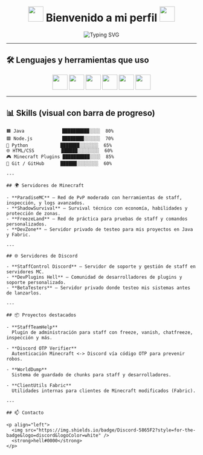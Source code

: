 <h1 align="center">
  <img src="https://cdn.jsdelivr.net/gh/devicons/devicon/icons/java/java-original.svg" width="40" />
  Bienvenido a mi perfil
  <img src="https://cdn.jsdelivr.net/gh/devicons/devicon/icons/python/python-original.svg" width="40" />
</h1>

<p align="center">
  <img src="https://readme-typing-svg.demolab.com?font=Fira+Code&pause=1000&center=true&vCenter=true&width=450&lines=Desarrollador+de+Minecraft+Plugins;Java+%2F+Python+%2F+Node.js+%2F+HTML;Staff+Tools+%2F+Fabric+%2F+Spigot+%2F+Discord+Bots" alt="Typing SVG" />
</p>

---

## 🛠️ Lenguajes y herramientas que uso

<p align="center">
  <img src="https://cdn.jsdelivr.net/gh/devicons/devicon/icons/java/java-original.svg" width="40" />
  <img src="https://cdn.jsdelivr.net/gh/devicons/devicon/icons/python/python-original.svg" width="40" />
  <img src="https://cdn.jsdelivr.net/gh/devicons/devicon/icons/nodejs/nodejs-original.svg" width="40" />
  <img src="https://cdn.jsdelivr.net/gh/devicons/devicon/icons/html5/html5-original.svg" width="40" />
  <img src="https://cdn.jsdelivr.net/gh/devicons/devicon/icons/javascript/javascript-original.svg" width="40" />
  <img src="https://cdn.jsdelivr.net/gh/devicons/devicon/icons/git/git-original.svg" width="40" />
</p>

---

## 📊 Skills (visual con barra de progreso)

```text
🟧 Java              ██████████░░░░  80%
🟩 Node.js           ████████░░░░░░  70%
🐍 Python            ███████░░░░░░░  65%
🌐 HTML/CSS          ██████░░░░░░░░  60%
🎮 Minecraft Plugins ██████████░░░░  85%
🔧 Git / GitHub      ██████░░░░░░░░  60%

---

## 🌍 Servidores de Minecraft

- **ParadiseMC** – Red de PvP moderado con herramientas de staff, inspección, y logs avanzados.  
- **ShadowSurvival** – Survival técnico con economía, habilidades y protección de zonas.  
- **FreezeLand** – Red de práctica para pruebas de staff y comandos personalizados.  
- **DevZone** – Servidor privado de testeo para mis proyectos en Java y Fabric.  

---

## 🌐 Servidores de Discord

- **StaffControl Discord** – Servidor de soporte y gestión de staff en servidores MC.  
- **DevPlugins Hell** – Comunidad de desarrolladores de plugins y soporte personalizado.  
- **BetaTesters** – Servidor privado donde testeo mis sistemas antes de lanzarlos.  

---

## 📦 Proyectos destacados

- **StaffTeamHelp**  
  Plugin de administración para staff con freeze, vanish, chatfreeze, inspección y más.

- **Discord OTP Verifier**  
  Autenticación Minecraft <-> Discord vía código OTP para prevenir robos.

- **WorldDump**  
  Sistema de guardado de chunks para staff y desarrolladores.

- **ClientUtils Fabric**  
  Utilidades internas para clientes de Minecraft modificados (Fabric).

---

## 📫 Contacto

<p align="left">
  <img src="https://img.shields.io/badge/Discord-5865F2?style=for-the-badge&logo=discord&logoColor=white" />
  <strong>hell#0000</strong>
</p>
